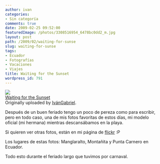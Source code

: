 ```yaml
---
author: ivan
categories:
- Sin categoría
comments: true
date: 2009-02-25 09:52:00
featuredImage: /photos/3308516954_6478bc0dd2_m.jpg
layout: post
path: /2009/02/waiting-for-sunse
slug: waiting-for-sunse
tags:
- Ecuador
- Fotografías
- Vacaciones
- Viajes
title: Waiting for the Sunset
wordpress_id: 791
---
```


[![](https://farm4.static.flickr.com/3597/3308516954_6478bc0dd2_m.jpg)](https://www.flickr.com/photos/ivangabriel/3308516954/)  
 [Waiting for the Sunset](https://www.flickr.com/photos/ivangabriel/3308516954/)  
 Originally uploaded by [IvánGabriel](https://www.flickr.com/people/ivangabriel/).

Después de un buen feriado tengo un poco de pereza como para escribir, pero en todo caso, una de mis fotos favoritas de estos días, mi modelo oficial (mi hermana) mientras descansábamos en la playa.

Si quieren ver otras fotos, están en mi página de [flickr](https://www.flickr.com/people/ivangabriel/) :P

Los lugares de estas fotos: Manglaralto, Montañita y Punta Carnero en Ecuador.

Todo esto durante el feriado largo que tuvimos por carnaval.